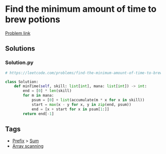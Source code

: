 # Find the minimum amount of time to brew potions

[Problem link](https://leetcode.com/problems/find-the-minimum-amount-of-time-to-brew-potions/)

## Solutions


### Solution.py
```py
# https://leetcode.com/problems/find-the-minimum-amount-of-time-to-brew-potions/

class Solution:
    def minTime(self, skill: list[int], mana: list[int]) -> int:
        end = [0] * len(skill)
        for m in mana:
            psum = [0] + list(accumulate(m * x for x in skill))
            start = max(x - y for x, y in zip(end, psum))
            end = [x + start for x in psum[1:]]
        return end[-1]
```
## Tags

* [Prefix](/Collections/prefix.md#prefix) > [Sum](/Collections/prefix.md#sum)
* [Array scanning](/Collections/array-scanning.md#array-scanning)
